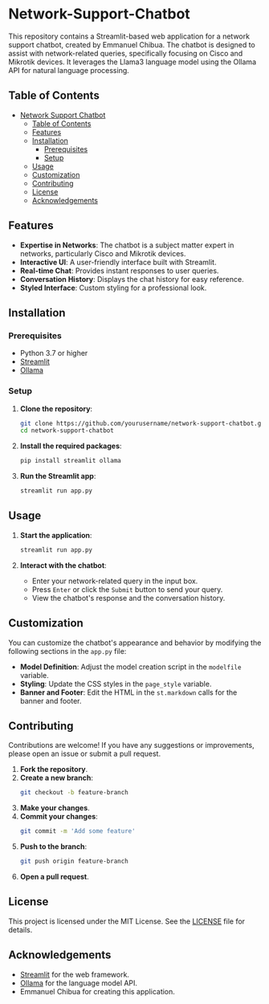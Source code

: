 # Network-Support-Chatbot

This repository contains a Streamlit-based web application for a network support chatbot, created by Emmanuel Chibua. The chatbot is designed to assist with network-related queries, specifically focusing on Cisco and Mikrotik devices. It leverages the Llama3 language model using the Ollama API for natural language processing.

## Table of Contents
- [Network Support Chatbot](#network-support-chatbot)
  - [Table of Contents](#table-of-contents)
  - [Features](#features)
  - [Installation](#installation)
    - [Prerequisites](#prerequisites)
    - [Setup](#setup)
  - [Usage](#usage)
  - [Customization](#customization)
  - [Contributing](#contributing)
  - [License](#license)
  - [Acknowledgements](#acknowledgements)

## Features

- **Expertise in Networks**: The chatbot is a subject matter expert in networks, particularly Cisco and Mikrotik devices.
- **Interactive UI**: A user-friendly interface built with Streamlit.
- **Real-time Chat**: Provides instant responses to user queries.
- **Conversation History**: Displays the chat history for easy reference.
- **Styled Interface**: Custom styling for a professional look.

## Installation

### Prerequisites

- Python 3.7 or higher
- [Streamlit](https://streamlit.io/)
- [Ollama](https://ollama.com/)

### Setup

1. **Clone the repository**:
    ```sh
    git clone https://github.com/yourusername/network-support-chatbot.git
    cd network-support-chatbot
    ```

2. **Install the required packages**:
    ```sh
    pip install streamlit ollama
    ```

3. **Run the Streamlit app**:
    ```sh
    streamlit run app.py
    ```

## Usage

1. **Start the application**:
    ```sh
    streamlit run app.py
    ```

2. **Interact with the chatbot**:
    - Enter your network-related query in the input box.
    - Press `Enter` or click the `Submit` button to send your query.
    - View the chatbot's response and the conversation history.

## Customization

You can customize the chatbot's appearance and behavior by modifying the following sections in the `app.py` file:

- **Model Definition**: Adjust the model creation script in the `modelfile` variable.
- **Styling**: Update the CSS styles in the `page_style` variable.
- **Banner and Footer**: Edit the HTML in the `st.markdown` calls for the banner and footer.

## Contributing

Contributions are welcome! If you have any suggestions or improvements, please open an issue or submit a pull request.

1. **Fork the repository**.
2. **Create a new branch**:
    ```sh
    git checkout -b feature-branch
    ```
3. **Make your changes**.
4. **Commit your changes**:
    ```sh
    git commit -m 'Add some feature'
    ```
5. **Push to the branch**:
    ```sh
    git push origin feature-branch
    ```
6. **Open a pull request**.

## License

This project is licensed under the MIT License. See the [LICENSE](LICENSE) file for details.

## Acknowledgements

- [Streamlit](https://streamlit.io/) for the web framework.
- [Ollama](https://ollama.com/) for the language model API.
- Emmanuel Chibua for creating this application.
